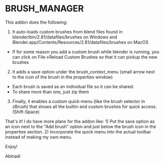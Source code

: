 # BRUSH_MANAGER
This addon does the following:

1. It auto-loads custom brushes from blend files found in blender/bin/2.81/datafiles/brushes on Windows and Blender.app/Contents/Resources/2.81/datafiles/brushes on MacOS
- If for some reason you add a custom brush while blender is running, you can click on File->Reload Custom Brushes so that it can pickup the new brushes
2. It adds a save option under the brush_context_menu (small arrow next to the icon of the brush in the properties window)
- Each brush is saved as an individual file so it can be shared.
- To share more than one, just zip them
3. Finally, it enables a custom quick-menu (like the brush selector in zBrush) that shows all the builtin and custom brushes for quick access. (Shift-Space)

That's it! I do have more plans for the addon like: 1) Put the save option as an icon next to the "Add brush" option and just below the brush icon in the properties section. 2) Incorporate the quick menu into the actual toolbar instead of making my own menu.

Enjoy!

Abinadi
